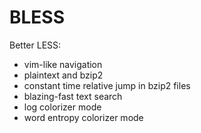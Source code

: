 # BLESS

Better LESS:

- vim-like navigation
- plaintext and bzip2
- constant time relative jump in bzip2 files
- blazing-fast text search
- log colorizer mode
- word entropy colorizer mode
